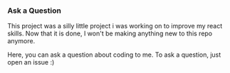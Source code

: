 ### Ask a Question
This project was a silly little project i was working on to improve my react skills. Now that it is done, I won't be making anything new to this repo anymore.

Here, you can ask a question about coding to me. To ask a question, just open an issue :)

